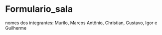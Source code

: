 # Formulario_sala
nomes dos integrantes: Murilo, Marcos Antônio, Christian, Gustavo, Igor e Guilherme
